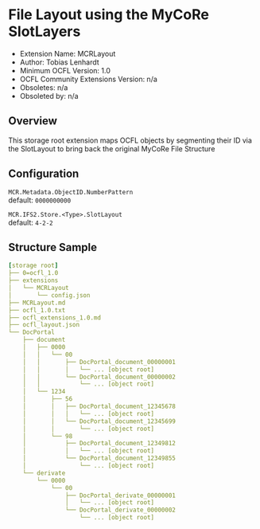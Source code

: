 # File Layout using the MyCoRe SlotLayers
-   Extension Name: MCRLayout
-   Author: Tobias Lenhardt
-   Minimum OCFL Version: 1.0
-   OCFL Community Extensions Version: n/a
-   Obsoletes: n/a
-   Obsoleted by: n/a

## Overview

This storage root extension maps OCFL objects by segmenting their ID via the SlotLayout to bring back the original MyCoRe File Structure

## Configuration
`MCR.Metadata.ObjectID.NumberPattern`\
default: `0000000000`

`MCR.IFS2.Store.<Type>.SlotLayout`\
default: `4-2-2`

## Structure Sample

```yaml
[storage root]
├── 0=ocfl_1.0
├── extensions
│   └── MCRLayout
│       └── config.json
├── MCRLayout.md
├── ocfl_1.0.txt
├── ocfl_extensions_1.0.md
├── ocfl_layout.json
└── DocPortal
    ├── document
    │   ├── 0000
    │   │   └── 00
    │   │       ├── DocPortal_document_00000001
    │   │       │   └── ... [object root]
    │   │       └── DocPortal_document_00000002
    │   │           └── ... [object root]
    │   └── 1234
    │       ├── 56
    │       │   ├── DocPortal_document_12345678
    │       │   │   └── ... [object root]
    │       │   └── DocPortal_document_12345699
    │       │       └── ... [object root]
    │       └── 98
    │           ├── DocPortal_document_12349812
    │           │   └── ... [object root]
    │           └── DocPortal_document_12349855
    │               └── ... [object root]
    └── derivate
        └── 0000
            └── 00
                ├── DocPortal_derivate_00000001
                │   └── ... [object root]
                └── DocPortal_derivate_00000002
                    └── ... [object root]
```